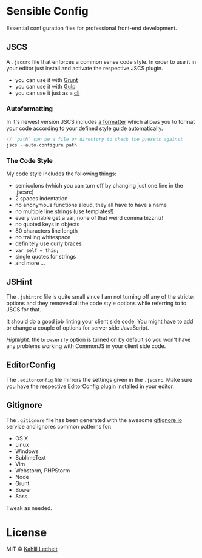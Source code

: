 # Sensible Config

Essential configuration files for professional front-end development.

## JSCS

A `.jscsrc` file that enforces a common sense code style.
In order to use it in your editor just install and activate the respective
JSCS plugin.

* you can use it with [Grunt](https://github.com/jscs-dev/grunt-jscs)
* you can use it with [Gulp](https://github.com/jscs-dev/gulp-jscs)
* you can use it just as a [cli](http://jscs.info/overview.html#installation)

### Autoformatting

In it's newest version JSCS includes
[a formatter](http://jscs.info/overview.html#-auto-configure-experimental-)
which allows you to format your code according to your defined style guide automatically.

```js
// `path` can be a file or directory to check the presets against
jscs --auto-configure path
```

### The Code Style

My code style includes the following things:

* semicolons (which you can turn off by changing just one line in the .jscsrc)
* 2 spaces indentation
* no anonymous functions aloud, they all have to have a name
* no multiple line strings (use templates!)
* every variable get a var, none of that weird comma bizzniz!
* no quoted keys in objects
* 80 characters line length
* no trailing whitespace
* definitely use curly braces
* `var self = this;`
* single quotes for strings
* and more ...

## JSHint

The `.jshintrc` file is quite small since I am not turning off any of the
stricter options and they removed all the code style options while referring
to to JSCS for that.

It should do a good job linting your client side code. You might have to add
or change a couple of options for server side JavaScript.

_Highlight:_ the `browserify` option is turned on by default so you won't have any
problems working with CommonJS in your client side code.

## EditorConfig

The `.editorconfig` file mirrors the settings given in the `.jscsrc`. Make sure
you have the respective EditorConfig plugin installed in your editor.

## Gitignore

The `.gitignore` file has been generated with the awesome
[gitignore.io](http://gitignore.io) service and ignores common patterns for:

* OS X
* Linux
* Windows
* SublimeText
* Vim
* Webstorm, PHPStorm
* Node
* Grunt
* Bower
* Sass

Tweak as needed.

# License

MIT © [Kahlil Lechelt](http://kahlil.info)
